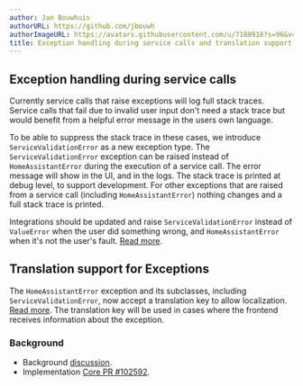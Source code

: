 ```yaml
---
author: Jan Bouwhuis
authorURL: https://github.com/jbouwh
authorImageURL: https://avatars.githubusercontent.com/u/7188918?s=96&v=4
title: Exception handling during service calls and translation support
---
```


## Exception handling during service calls

Currently service calls that raise exceptions will log full stack traces. Service calls that fail due to invalid user input don't need a stack trace but would benefit from a helpful error message in the users own language.

To be able to suppress the stack trace in these cases, we introduce `ServiceValidationError` as a new exception type. The `ServiceValidationError` exception can be raised instead of `HomeAssistantError` during the execution of a service call. The error message will show in the UI, and in the logs. The stack trace is printed at debug level, to support development. For other exceptions that are raised from a service call (including  `HomeAssistantError`) nothing changes and a full stack trace is printed.

Integrations should be updated and raise `ServiceValidationError` instead of `ValueError` when the user did something wrong, and `HomeAssistantError` when it's not the user's fault. [Read more](/docs/core/platform/raising_exceptions).

## Translation support for Exceptions

The `HomeAssistantError` exception and its subclasses, including `ServiceValidationError`, now accept a translation key to allow localization. [Read more](/docs/internationalization/core/#exceptions). The translation key will be used in cases where the frontend receives information about the exception.

### Background

- Background [discussion](https://github.com/home-assistant/architecture/discussions/992).
- Implementation [Core PR #102592](https://github.com/home-assistant/core/pull/102592).
